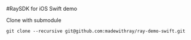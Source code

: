 #RaySDK for iOS Swift demo

Clone with submodule

`git clone --recursive git@github.com:madewithray/ray-demo-swift.git`